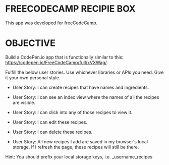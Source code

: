 
FREECODECAMP RECIPIE BOX
==========================================================================

This app was developed for freeCodeCamp.


OBJECTIVE
===========================================================================

Build a CodePen.io app that is functionally similar to this: https://codepen.io/FreeCodeCamp/full/xVXWag/.

Fulfill the below user stories. Use whichever libraries or APIs you need. Give it your own personal style.

* User Story: I can create recipes that have names and ingredients.

* User Story: I can see an index view where the names of all the recipes are visible.

* User Story: I can click into any of those recipes to view it.

* User Story: I can edit these recipes.

* User Story: I can delete these recipes.

* User Story: All new recipes I add are saved in my browser's local storage. If I refresh the page, these recipes will still be there.

Hint: You should prefix your local storage keys, i.e. _username_recipes